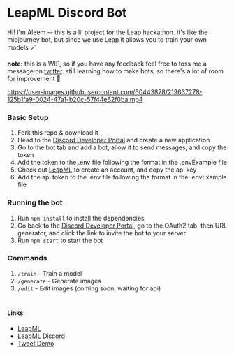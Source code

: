 # LeapML Discord Bot

Hi! I'm Aleem -- this is a lil project for the Leap hackathon. It's like the midjourney bot, but since we use Leap it allows you to train your own models 🪄

<b>note:</b> this is a WIP, so if you have any feedback feel free to toss me a message on [twitter](https://twitter.com/aleemrehmtulla). still learning how to make bots, so there's a lot of room for improvement 🙂



https://user-images.githubusercontent.com/60443878/219637278-125b1fa9-0024-47a1-b20c-57f44e62f0ba.mp4



### Basic Setup

1. Fork this repo & download it
2. Head to the [Discord Developer Portal](https://discord.com/developers/applications) and create a new application
3. Go to the bot tab and add a bot, allow it to send messages, and copy the token
4. Add the token to the .env file following the format in the .envExample file
5. Check out [LeapML](https://leampl.dev) to create an account, and copy the api key
6. Add the api token to the .env file following the format in the .envExample file

### Running the bot

1. Run `npm install` to install the dependencies
2. Go back to the [Discord Developer Portal](https://discord.com/developers/applications), go to the OAuth2 tab, then URL generator, and click the link to invite the bot to your server
3. Run `npm start` to start the bot

### Commands

1. `/train` - Train a model
2. `/generate` - Generate images
3. `/edit` - Edit images (coming soon, waiting for api)

#

#### Links

- [LeapML](https://leampl.dev)
- [LeapML Discord](https://discord.gg/leapml)
- [Tweet Demo](https://twitter.com/aleemrehmtulla/status/1626649421164453889)
